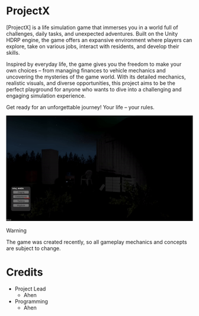 # ProjectX
[ProjectX] is a life simulation game that immerses you in a world full of challenges, daily tasks, and unexpected adventures. Built on the Unity HDRP engine, the game offers an expansive environment where players can explore, take on various jobs, interact with residents, and develop their skills.

Inspired by everyday life, the game gives you the freedom to make your own choices – from managing finances to vehicle mechanics and uncovering the mysteries of the game world. With its detailed mechanics, realistic visuals, and diverse opportunities, this project aims to be the perfect playground for anyone who wants to dive into a challenging and engaging simulation experience.

Get ready for an unforgettable journey! Your life – your rules.


![Demo gry](https://raw.githubusercontent.com/Aheniasty/ProjectX/refs/heads/main/MenuConcept.gif)

> [!WARNING]
> The game was created recently, so all gameplay mechanics and concepts are subject to change.



# Credits

- Project Lead
  - Ahen
- Programming
  - Ahen

